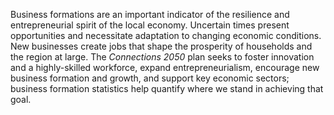 Business formations are an important indicator of the resilience and entrepreneurial spirit of the local economy. Uncertain times present opportunities and necessitate adaptation to changing economic conditions. New businesses create jobs that shape the prosperity of households and the region at large. The *Connections 2050* plan seeks to foster innovation and a highly-skilled workforce, expand entrepreneurialism, encourage new business formation and growth, and support key economic sectors; business formation statistics help quantify where we stand in achieving that goal.